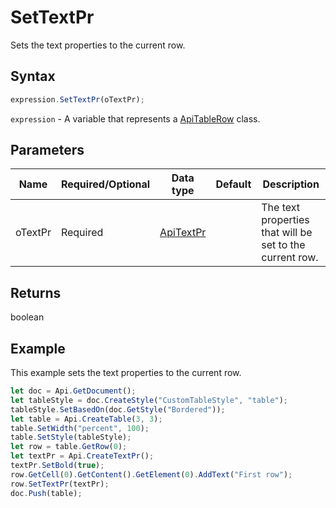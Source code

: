# SetTextPr

Sets the text properties to the current row.

## Syntax

```javascript
expression.SetTextPr(oTextPr);
```

`expression` - A variable that represents a [ApiTableRow](../ApiTableRow.md) class.

## Parameters

| **Name** | **Required/Optional** | **Data type** | **Default** | **Description** |
| ------------- | ------------- | ------------- | ------------- | ------------- |
| oTextPr | Required | [ApiTextPr](../../ApiTextPr/ApiTextPr.md) |  | The text properties that will be set to the current row. |

## Returns

boolean

## Example

This example sets the text properties to the current row.

```javascript editor-
let doc = Api.GetDocument();
let tableStyle = doc.CreateStyle("CustomTableStyle", "table");
tableStyle.SetBasedOn(doc.GetStyle("Bordered"));
let table = Api.CreateTable(3, 3);
table.SetWidth("percent", 100);
table.SetStyle(tableStyle);
let row = table.GetRow(0);
let textPr = Api.CreateTextPr();
textPr.SetBold(true);
row.GetCell(0).GetContent().GetElement(0).AddText("First row");
row.SetTextPr(textPr);
doc.Push(table);
```
